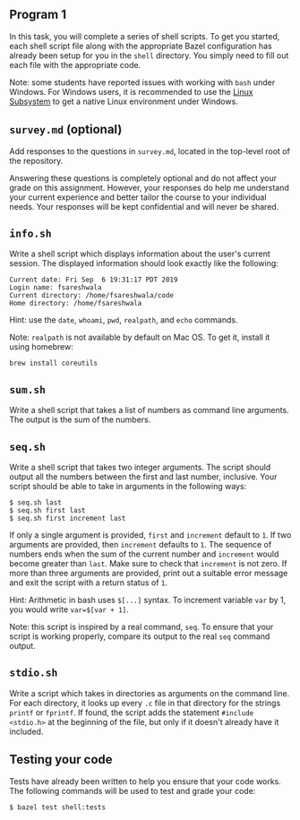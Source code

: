 Program 1
---------
In this task, you will complete a series of shell scripts. To get you started, each shell script
file along with the appropriate Bazel configuration has already been setup for you in the `shell`
directory. You simply need to fill out each file with the appropriate code.

Note: some students have reported issues with working with `bash` under Windows. For Windows users,
it is recommended to use the [Linux Subsystem](https://docs.microsoft.com/en-us/windows/wsl/faq) to
get a native Linux environment under Windows.

`survey.md` (optional)
----------------------
Add responses to the questions in `survey.md`, located in the top-level root of the repository.

Answering these questions is completely optional and do not affect your grade on this assignment.
However, your responses do help me understand your current experience and better tailor the course
to your individual needs. Your responses will be kept confidential and will never be shared.

`info.sh`
---------
Write a shell script which displays information about the user's current session. The displayed
information should look exactly like the following:

    Current date: Fri Sep  6 19:31:17 PDT 2019
    Login name: fsareshwala
    Current directory: /home/fsareshwala/code
    Home directory: /home/fsareshwala

Hint: use the `date`, `whoami`, `pwd`, `realpath`, and `echo` commands.

Note: `realpath` is not available by default on Mac OS. To get it, install it using homebrew:

    brew install coreutils

`sum.sh`
--------
Write a shell script that takes a list of numbers as command line arguments. The output is the sum
of the numbers.

`seq.sh`
--------
Write a shell script that takes two integer arguments. The script should output all the numbers
between the first and last number, inclusive. Your script should be able to take in arguments in the
following ways:

    $ seq.sh last
    $ seq.sh first last
    $ seq.sh first increment last

If only a single argument is provided, `first` and `increment` default to `1`. If two arguments are
provided, then `increment` defaults to `1`. The sequence of numbers ends when the sum of the current
number and `increment` would become greater than `last`. Make sure to check that `increment` is not
zero. If more than three arguments are provided, print out a suitable error message and exit the
script with a return status of `1`.

Hint: Arithmetic in bash uses `$[...]` syntax. To increment variable `var` by 1, you would write
`var=$[var + 1]`.

Note: this script is inspired by a real command, `seq`. To ensure that your script is working
properly, compare its output to the real `seq` command output.

`stdio.sh`
----------
Write a script which takes in directories as arguments on the command line. For each directory, it
looks up every `.c` file in that directory for the strings `printf` or `fprintf`. If found, the
script adds the statement `#include <stdio.h>` at the beginning of the file, but only if it doesn't
already have it included.

Testing your code
-----------------
Tests have already been written to help you ensure that your code works. The following commands will
be used to test and grade your code:

    $ bazel test shell:tests
